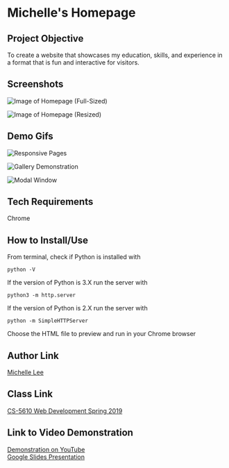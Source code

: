 # Michelle's Homepage

## Project Objective  
To create a website that showcases my education, skills, and experience in a format that is fun and interactive for visitors.

## Screenshots
![Image of Homepage (Full-Sized)](https://michelledlee.github.io/img/screenshot1.png)

![Image of Homepage (Resized)](https://michelledlee.github.io/img/screenshot2.png)

## Demo Gifs
![Responsive Pages](https://michelledlee.github.io/img/gif3.gif)

![Gallery Demonstration](https://michelledlee.github.io/img/gif2.gif)

![Modal Window](https://michelledlee.github.io/img/gif1.gif)


## Tech Requirements
Chrome

## How to Install/Use
From terminal, check if Python is installed with 
```
python -V
```
If the version of Python is 3.X run the server with
```
python3 -m http.server
```
If the version of Python is 2.X run the server with
```
python -m SimpleHTTPServer
```
Choose the HTML file to preview and run in your Chrome browser

## Author Link
[Michelle Lee](https://michelledlee.github.io/)

## Class Link
[CS-5610 Web Development Spring 2019](http://johnguerra.co/classes/webDevelopment_spring_2019/)

## Link to Video Demonstration
[Demonstration on YouTube](https://youtu.be/g2Hfv6ZFtiQ)  
[Google Slides Presentation](https://docs.google.com/presentation/d/1p0H4SLkmktVJ3LHcs_u2xYTmHAYebgvfjx7JXpY8C2c/edit?usp=sharing)

